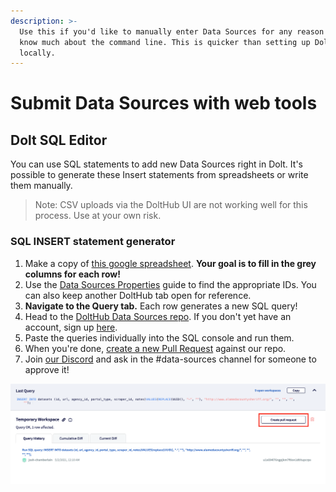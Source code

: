 ```yaml
---
description: >-
  Use this if you'd like to manually enter Data Sources for any reason or don't
  know much about the command line. This is quicker than setting up DoltHub
  locally.
---
```


# Submit Data Sources with web tools

## Dolt SQL Editor

You can use SQL statements to add new Data Sources right in Dolt. It's possible to generate these Insert statements from spreadsheets or write them manually.

> Note: CSV uploads via the DoltHub UI are not working well for this process. Use at your own risk.

### SQL INSERT statement generator

1. Make a copy of [this google spreadsheet](https://docs.google.com/spreadsheets/d/1qh-6pb6KoIFSQ9qyyzd\_bZIOosD74Sg21VPjbOQ5j3g/edit?usp=sharing). **Your goal is to fill in the grey columns for each row!**
2. Use the [Data Sources Properties](find-a-dataset-id.md) guide to find the appropriate IDs. You can also keep another DoltHub tab open for reference.
3. **Navigate to the Query tab.** Each row generates a new SQL query!
4. Head to the [DoltHub Data Sources repo](https://www.dolthub.com/repositories/pdap/data\_sources). If you don't yet have an account, sign up [here](https://www.dolthub.com/signin).
5. Paste the queries individually into the SQL console and run them.
6. When you're done, [create a new Pull Request](https://www.dolthub.com/repositories/pdap/data\_sources/pulls/new) against our repo.
7. Join [our Discord](https://discord.gg/wMqex8nKZJ) and ask in the #data-sources channel for someone to approve it!

![](../../.gitbook/assets/screen-shot-2021-05-02-at-12.10.13-am.png)

